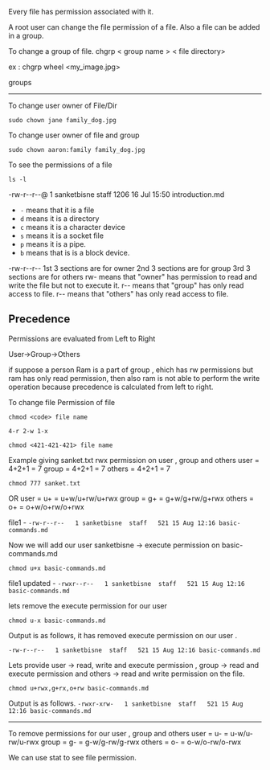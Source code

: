 Every file has permission associated with it.

A root user can change the file permission of a file. Also a file can be added in a group.

To change a group of file.
chgrp < group name > < file directory>

ex : chgrp wheel <my_image.jpg>

groups 

-------------------------------------------------------------------------------------


To change user owner of File/Dir

`sudo chown jane family_dog.jpg`


To change user owner of file and group

`sudo chown aaron:family family_dog.jpg`

To see the permissions of a file

`ls -l`

-rw-r--r--@ 1 sanketbisne  staff  1206 16 Jul 15:50 introduction.md

- `-` means that it is a file
- `d` means it is a directory
- `c` means it is a character device
- `s` means it is a socket file
- `p` means it is a pipe.
- `b` means that is is a block device.

-rw-r--r--
1st 3 sections are for owner
2nd 3 sections are for group
3rd 3 sections are for others
rw- means that "owner" has permission to read and write the file but not to execute it.
r-- means that "group" has only read access to file.
r-- means that "others" has only read access to file.



Precedence
-------------------------------------------------------------------------------------

Permissions are evaluated from Left to Right

User->Group->Others

if suppose a person Ram is a part of group , ehich has rw permissions but ram has only read permission, then also ram is not able to perform the write operation because precedence is calculated from left to right.

To change file Permission of file

`chmod <code> file name`

`4-r 2-w 1-x`

`chmod <421-421-421> file name`

Example giving sanket.txt rwx permission on user , group and others
user   =   4+2+1 = 7
group  =   4+2+1 = 7
others =   4+2+1 = 7

`chmod 777 sanket.txt`

OR
user   =    u+  = u+w/u+rw/u+rwx
group  =    g+  = g+w/g+rw/g+rwx
others =    o+  = o+w/o+rw/o+rwx


file1 - `-rw-r--r--   1 sanketbisne  staff   521 15 Aug 12:16 basic-commands.md`

Now we will add our user sanketbisne -> execute permission on basic-commands.md

`chmod u+x basic-commands.md`

file1 updated - `-rwxr--r--   1 sanketbisne  staff   521 15 Aug 12:16 basic-commands.md`


lets remove the execute permission for our user

`chmod u-x basic-commands.md`

Output is as follows, it has removed execute permission on our user .

`-rw-r--r--   1 sanketbisne  staff   521 15 Aug 12:16 basic-commands.md`

Lets provide user -> read, write and execute permission , group -> read and execute permission and others -> read and write permission on the file.

`chmod u+rwx,g+rx,o+rw basic-commands.md`

Output is as follows.
`-rwxr-xrw-   1 sanketbisne  staff   521 15 Aug 12:16 basic-commands.md`

----------------------------------------------------------------------------------------------------------------

To remove permissions for our user , group and others
user   =    u-  = u-w/u-rw/u-rwx
group  =    g-  = g-w/g-rw/g-rwx
others =    o-  = o-w/o-rw/o-rwx


We can use stat <file name > to see file permission.


